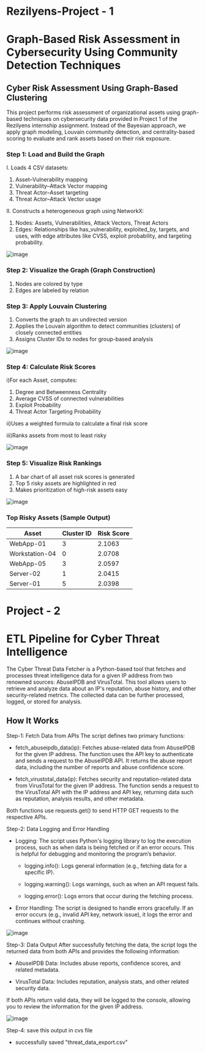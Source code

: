 # Rezilyens-Project - 1
# Graph-Based Risk Assessment in Cybersecurity Using Community Detection Techniques

## Cyber Risk Assessment Using Graph-Based Clustering
This project performs risk assessment of organizational assets using graph-based techniques on cybersecurity data provided in Project 1 of the Rezilyens internship assignment. Instead of the Bayesian approach, we apply graph modeling, Louvain community detection, and centrality-based scoring to evaluate and rank assets based on their risk exposure.

### Step 1: Load and Build the Graph

I. Loads 4 CSV datasets:
  1. Asset–Vulnerability mapping
  2. Vulnerability–Attack Vector mapping
  3. Threat Actor–Asset targeting
  4. Threat Actor–Attack Vector usage
      
II. Constructs a heterogeneous graph using NetworkX:
  1. Nodes: Assets, Vulnerabilities, Attack Vectors, Threat Actors
  2. Edges: Relationships like has_vulnerability, exploited_by, targets, and uses, with edge attributes like CVSS, exploit probability, and targeting probability.

![image](https://github.com/user-attachments/assets/5f8ef3f9-5dfb-4708-9aa7-36be87cb988f)

### Step 2: Visualize the Graph (Graph Construction)
   1. Nodes are colored by type
   2. Edges are labeled by relation

### Step 3: Apply Louvain Clustering
  1. Converts the graph to an undirected version
  2. Applies the Louvain algorithm to detect communities (clusters) of closely connected entities
  3. Assigns Cluster IDs to nodes for group-based analysis

![image](https://github.com/user-attachments/assets/bdddafcc-582f-4c56-80db-0c9814b2649a)

### Step 4: Calculate Risk Scores

i)For each Asset, computes:
  1. Degree and Betweenness Centrality
  2. Average CVSS of connected vulnerabilities
  3. Exploit Probability
  4. Threat Actor Targeting Probability

ii)Uses a weighted formula to calculate a final risk score

iii)Ranks assets from most to least risky

![image](https://github.com/user-attachments/assets/70a994d4-38c6-4b7e-8155-12f4dc945df6)

### Step 5: Visualize Risk Rankings
  1. A bar chart of all asset risk scores is generated
  2. Top 5 risky assets are highlighted in red
  3. Makes prioritization of high-risk assets easy

![image](https://github.com/user-attachments/assets/c52810b4-dade-4d0a-8b8d-1c13dd9185d9)

### Top Risky Assets (Sample Output)

| Asset | Cluster ID | Risk Score |
|-------|------------|------------|
| WebApp-01	| 3 | 2.1063 |
|Workstation-04	| 0 | 2.0708 |
| WebApp-05	| 3	| 2.0597 |
| Server-02 |	1 |	2.0415 |
| Server-01 | 5	| 2.0398 |


# Project - 2
# ETL Pipeline for Cyber Threat Intelligence

The Cyber Threat Data Fetcher is a Python-based tool that fetches and processes threat intelligence data for a given IP address from two renowned sources: AbuseIPDB and VirusTotal. This tool allows users to retrieve and analyze data about an IP's reputation, abuse history, and other security-related metrics. The collected data can be further processed, logged, or stored for analysis.


## How It Works
Step-1: Fetch Data from APIs
The script defines two primary functions:
      
   - fetch_abuseipdb_data(ip): Fetches abuse-related data from AbuseIPDB for the given IP address. The function uses the API key to authenticate and sends a request to the AbuseIPDB API. It returns the abuse report data, including the number of reports and abuse confidence score.
      
   - fetch_virustotal_data(ip): Fetches security and reputation-related data from VirusTotal for the given IP address. The function sends a request to the VirusTotal API with the IP address and API key, returning data such as reputation, analysis results, and other metadata.
      
Both functions use requests.get() to send HTTP GET requests to the respective APIs.

Step-2: Data Logging and Error Handling
   - Logging: The script uses Python's logging library to log the execution process, such as when data is being fetched or if an error occurs. This is helpful for debugging and monitoring the program’s behavior.
      
      - logging.info(): Logs general information (e.g., fetching data for a specific IP).
      
      - logging.warning(): Logs warnings, such as when an API request fails.
      
      - logging.error(): Logs errors that occur during the fetching process.
      
   - Error Handling: The script is designed to handle errors gracefully. If an error occurs (e.g., invalid API key, network issue), it logs the error and continues without crashing.
   
![image](https://github.com/user-attachments/assets/cc2c1962-7800-4b39-b288-6ae6a9e822f4)

Step-3: Data Output
After successfully fetching the data, the script logs the returned data from both APIs and provides the following information:
      
  - AbuseIPDB Data: Includes abuse reports, confidence scores, and related metadata.
      
  - VirusTotal Data: Includes reputation, analysis stats, and other related security data.
      
If both APIs return valid data, they will be logged to the console, allowing you to review the information for the given IP address.

![image](https://github.com/user-attachments/assets/faa33cdb-a750-4635-9eb6-ec0716e72555)

Step-4: save this output in cvs file
- successfully saved "threat_data_export.csv"
